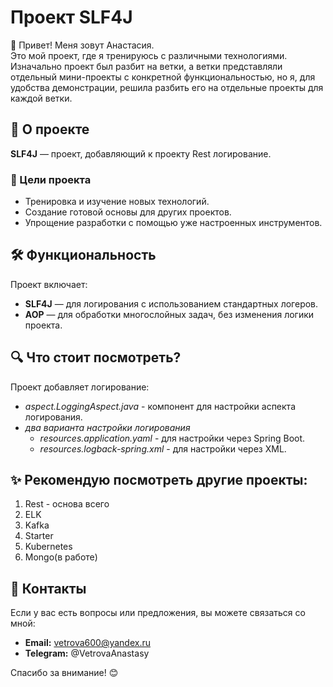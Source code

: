 # Проект SLF4J

👋 Привет! Меня зовут Анастасия.  
Это мой проект, где я тренируюсь с различными технологиями.
Изначально проект был разбит на ветки, а ветки представляли отдельный мини-проекты с конкретной функциональностью, но я, для удобства демонстрации, решила разбить его на отдельные проекты для каждой ветки.


## 🌟 О проекте
**SLF4J** — проект, добавляющий к проекту Rest логирование.

### 🎯 Цели проекта
- Тренировка и изучение новых технологий.
- Создание готовой основы для других проектов.
- Упрощение разработки с помощью уже настроенных инструментов.

## 🛠️ Функциональность
Проект включает:
- **SLF4J** — для логирования с использованием стандартных логеров.
- **AOP** — для обработки многослойных задач, без изменения логики проекта.

## 🔍 Что стоит посмотреть?
Проект добавляет логирование:

- *aspect.LoggingAspect.java* - компонент для настройки аспекта логирования.
- *два варианта настройки логирования* 
  - *resources.application.yaml* - для настройки через Spring Boot.
  - *resources.logback-spring.xml* - для настройки через XML.

## ✨ Рекомендую посмотреть другие проекты:
1. Rest - основа всего
2. ELK
3. Kafka
4. Starter
5. Kubernetes
6. Mongo(в работе)

## 🤝 Контакты
Если у вас есть вопросы или предложения, вы можете связаться со мной:
- **Email:** vetrova600@yandex.ru
- **Telegram:** @VetrovaAnastasy

Спасибо за внимание! 😊

